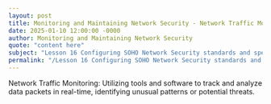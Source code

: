 ```yaml
---
layout: post
title: Monitoring and Maintaining Network Security - Network Traffic Monitoring
date: 2025-01-10 12:00:00 -0000
author: Monitoring and Maintaining Network Security
quote: "content here"
subject: "Lesson 16 Configuring SOHO Network Security standards and specifications"
permalink: "/Lesson 16 Configuring SOHO Network Security standards and specifications/Monitoring and Maintaining Network Security/Monitoring and Maintaining Network Security - Network Traffic Monitoring"
---
```


Network Traffic Monitoring: Utilizing tools and software to track and analyze data packets in real-time, identifying unusual patterns or potential threats.

